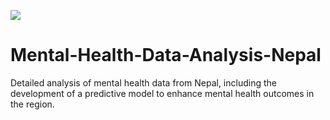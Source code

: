 ![](https://media.licdn.com/dms/image/C5112AQEw4_73yJS_nw/article-cover_image-shrink_720_1280/0/1571036164661?e=2147483647&v=beta&t=nEsmjtFg7oSOSWo8dV14rZ3QSSKq5sDDkaLlXnoF_H0)
# Mental-Health-Data-Analysis-Nepal
Detailed analysis of mental health data from Nepal, including the development of a predictive model to enhance mental health outcomes in the region.
